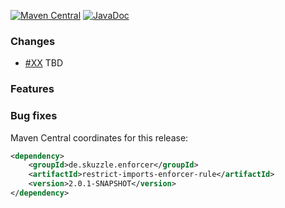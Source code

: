 [![Maven Central](https://img.shields.io/static/v1?label=MavenCentral&message=2.0.1-SNAPSHOT&color=blue)](https://search.maven.org/artifact/de.skuzzle.enforcer/restrict-imports-enforcer-rule/2.0.1-SNAPSHOT/jar) [![JavaDoc](https://img.shields.io/static/v1?label=JavaDoc&message=2.0.1-SNAPSHOT&color=orange)](http://www.javadoc.io/doc/de.skuzzle.enforcer/restrict-imports-enforcer-rule/2.0.1-SNAPSHOT)

### Changes

* [#XX](https://github.com/skuzzle/restrict-imports-enforcer-rule/issues/XX) TBD
### Features

### Bug fixes


Maven Central coordinates for this release:

```xml
<dependency>
    <groupId>de.skuzzle.enforcer</groupId>
    <artifactId>restrict-imports-enforcer-rule</artifactId>
    <version>2.0.1-SNAPSHOT</version>
</dependency>
```